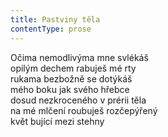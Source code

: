 ```yaml
---
title: Pastviny těla
contentType: prose
---
```


<section>

Očima nemodlivýma mne svlékáš  
opilým dechem rabuješ mé rty  
rukama bezbožně se dotýkáš  
mého boku jak svého hřebce  
dosud nezkroceného v prérii těla  
na mé mlčení roubuješ rozčepýřený  
květ bující mezi stehny

</section>

